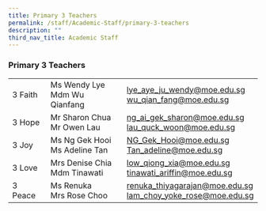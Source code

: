 ```yaml
---
title: Primary 3 Teachers
permalink: /staff/Academic-Staff/primary-3-teachers
description: ""
third_nav_title: Academic Staff
---
```

### Primary 3 Teachers

|  	|  	|  	|
|---	|---	|---	|
| 3 Faith 	| Ms Wendy Lye<br>Mdm Wu Qianfang 	| [lye_aye_ju_wendy@moe.edu.sg](mailto:lye_aye_ju_wendy@moe.edu.sg)<br>[wu_qian_fang@moe.edu.sg](mailto:wu_qian_fang@moe.edu.sg) 	|
| 3 Hope 	| Mr Sharon Chua<br>Mr Owen Lau 	| [ng_ai_gek_sharon@moe.edu.sg](mailto:ng_ai_gek_sharon@moe.edu.sg)<br>[lau_quck_woon@moe.edu.sg](mailto:lau_quck_woon@moe.edu.sg) 	|
| 3 Joy 	| Ms Ng Gek Hooi<br>Ms Adeline Tan 	| [NG_Gek_Hooi@moe.edu.sg](mailto:NG_Gek_Hooi@moe.edu.sg)<br>[Tan_adeline@moe.edu.sg](mailto:Tan_adeline@moe.edu.sg) 	|
| 3 Love 	| Mrs Denise Chia<br>Mdm Tinawati 	| [low_qiong_xia@moe.edu.sg](mailto:low_qiong_xia@moe.edu.sg)<br>[tinawati_ariffin@moe.edu.sg](mailto:tinawati_ariffin@moe.edu.sg) 	|
| 3 Peace 	| Ms Renuka<br>Mrs Rose Choo 	| [renuka_thiyagarajan@moe.edu.sg](mailto:renuka_thiyagarajan@moe.edu.sg)<br>[lam_choy_yoke_rose@moe.edu.sg](mailto:lam_choy_yoke_rose@moe.edu.sg) 	|